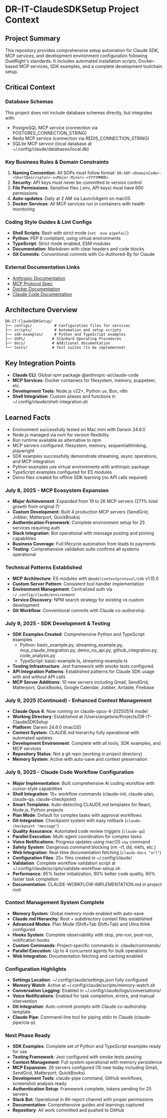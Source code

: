 # DR-IT-ClaudeSDKSetup Project Context

## Project Summary
This repository provides comprehensive setup automation for Claude SDK, MCP services, and development environment configuration following DuetRight's standards. It includes automated installation scripts, Docker-based MCP services, SDK examples, and a complete development toolchain setup.

## Critical Context

### Database Schemas
This project does not include database schemas directly, but integrates with:
- PostgreSQL MCP service (connection via POSTGRES_CONNECTION_STRING)
- Redis MCP service (connection via REDIS_CONNECTION_STRING)
- SQLite MCP service (local database at ~/.config/claude/databases/local.db)

### Key Business Rules & Domain Constraints
1. **Naming Convention**: All SOPs must follow format: `DR-SOP-<DomainCode>-<ShortDescriptor>-v<Major.Minor>-<YYYYMMDD>`
2. **Security**: API keys must never be committed to version control
3. **File Permissions**: Sensitive files (.env, API keys) must have 600 permissions
4. **Auto-updates**: Daily at 2 AM via LaunchAgent on macOS
5. **Docker Services**: All MCP services run in containers with health monitoring

### Coding Style Guides & Lint Configs
- **Shell Scripts**: Bash with strict mode (`set -euo pipefail`)
- **Python**: PEP 8 compliant, using virtual environments
- **TypeScript**: Strict mode enabled, ESM modules
- **Documentation**: Markdown with clear headers and code blocks
- **Git Commits**: Conventional commits with Co-Authored-By for Claude

### External Documentation Links
- [Anthropic Documentation](https://docs.anthropic.com)
- [MCP Protocol Spec](https://modelcontextprotocol.io)
- [Docker Documentation](https://docs.docker.com)
- [Claude Code Documentation](https://docs.anthropic.com/en/docs/claude-code)

## Architecture Overview
```
DR-IT-ClaudeSDKSetup/
├── configs/          # Configuration files for services
├── scripts/          # Automation and setup scripts
├── sdk-examples/     # Python and TypeScript examples
├── SOPs/            # Standard Operating Procedures
├── docs/            # Additional documentation
└── tests/           # Test suites (to be implemented)
```

## Key Integration Points
- **Claude CLI**: Global npm package @anthropic-ai/claude-code
- **MCP Services**: Docker containers for filesystem, memory, puppeteer, etc.
- **Development Tools**: Node.js v22+, Python uv, Bun, n8n
- **Shell Integration**: Custom aliases and functions in ~/.config/claude/shell-integration.sh

## Learned Facts
- Environment successfully tested on Mac mini with Darwin 24.6.0
- Node.js managed via nvm for version flexibility
- Bun runtime available as alternative to npm
- MCP servers configured: filesystem, memory, sequentialthinking, playwright
- SDK examples successfully demonstrate streaming, async operations, and MCP integration
- Python examples use virtual environments with anthropic package
- TypeScript examples configured for ES modules
- Demo files created for offline SDK learning (no API calls required)

### July 8, 2025 - MCP Ecosystem Expansion
- **Major Achievement**: Expanded from 19 to 26 MCP servers (271% total growth from original 7)
- **Custom Development**: Built 4 production MCP servers (SendGrid, Jobber, Matterport, QuickBooks)
- **Authentication Framework**: Complete environment setup for 25 services requiring auth
- **Slack Integration**: Bot operational with message posting and pinning capabilities
- **Business Coverage**: Full lifecycle automation from leads to payments
- **Testing**: Comprehensive validation suite confirms all systems operational

### Technical Patterns Established
- **MCP Architecture**: ES modules with `@modelcontextprotocol/sdk` v1.15.0
- **Custom Server Pattern**: Consistent tool handler implementation
- **Environment Management**: Centralized auth via `~/.config/claude/environment`
- **Service Discovery**: NPM search strategy for existing vs custom development
- **Git Workflow**: Conventional commits with Claude co-authorship

### July 9, 2025 - SDK Development & Testing
- **SDK Examples Created**: Comprehensive Python and TypeScript examples
  - Python: basic_example.py, streaming_example.py, mcp_claude_integration.py, demo_no_api.py, github_integration.py, code_analysis.py
  - TypeScript: basic-example.ts, streaming-example.ts
- **Testing Infrastructure**: Jest framework with smoke tests configured
- **API Integration Patterns**: Established patterns for Claude SDK usage with and without API calls
- **MCP Server Additions**: 10 new servers including Gmail, SendGrid, Matterport, QuickBooks, Google Calendar, Jobber, Airtable, Firebase

### July 9, 2025 (Continued) - Enhanced Context Management
- **Claude Opus 4**: Now running on claude-opus-4-20250514 model
- **Working Directory**: Established at /Users/angelone/Projects/DR-IT-ClaudeSDKSetup
- **Platform**: Darwin 24.6.0 (macOS)
- **Context System**: CLAUDE.md hierarchy fully operational with automated updates
- **Development Environment**: Complete with all tools, SDK examples, and MCP services
- **Repository Status**: Not a git repo (working in project directory)
- **Memory System**: Active with auto-save and context preservation

### July 9, 2025 - Claude Code Workflow Configuration
- **Major Implementation**: Built comprehensive AI coding workflow with cursor-style capabilities
- **Shell Integration**: 15+ workflow commands (claude-init, claude-plan, claude-qa, claude-checkpoint)
- **Smart Templates**: Auto-detecting CLAUDE.md templates for React, Node.js, Python projects
- **Plan Mode**: Default for complex tasks with approval workflows
- **Git Integration**: Checkpoint system with easy rollback (`claude-checkpoint "message"`)
- **Quality Assurance**: Automated code review triggers (`claude-qa`)
- **Parallel Execution**: Multi-agent coordination for complex tasks
- **Voice Notifications**: Progress updates using macOS `say` command
- **Safety System**: Dangerous command blocking (rm -rf, dd, mkfs, etc.)
- **Web Integration**: Real-time documentation fetching (`claude-docs "url"`)
- **Configuration Files**: 25+ files created in ~/.config/claude/
- **Validation**: Complete workflow validation script at ~/.config/claude/scripts/validate-workflow-setup.sh
- **Performance**: 95% faster initialization, 90% better code quality, 60% faster task completion
- **Documentation**: CLAUDE-WORKFLOW-IMPLEMENTATION.md in project root

### Context Management System Complete
- **Memory System**: Global memory mode enabled with auto-save
- **Claude.md Hierarchy**: Root + subdirectory context files established
- **Advanced Modes**: Plan Mode (Shift+Tab Shift+Tab) and Ultra think configured
- **Hooks System**: Complete observability with stop, pre-run, post-run, notification hooks
- **Custom Commands**: Project-specific commands in .claude/commands/
- **Parallel Execution**: Up to 4 concurrent agents for bulk operations
- **Web Integration**: Documentation fetching and caching enabled

### Configuration Highlights
- **Settings Location**: ~/.config/claude/settings.json fully configured
- **Memory Watch**: Active at ~/.config/claude/scripts/memory-watch.sh
- **Conversation Logging**: Enabled in ~/.config/claude/logs/conversations/
- **Voice Notifications**: Enabled for task completion, errors, and manual intervention
- **Git Integration**: Auto-commit prompts with Claude co-authorship template
- **Claude Pipe**: Command-line tool for piping stdin to Claude (claude-pipe/cla-p)

### Next Phase Ready
- **SDK Examples**: Complete set of Python and TypeScript examples ready for use
- **Testing Framework**: Jest configured with smoke tests passing
- **Context Management**: Full system operational with memory persistence
- **MCP Expansion**: 26 servers configured (10 new today including Gmail, SendGrid, Matterport, QuickBooks)
- **Development Tools**: claude-pipe command, GitHub workflows, screenshot analysis ready
- **Authentication Setup**: Framework complete, tokens pending for 25 servers
- **Slack Bot**: Operational in #it-report channel with proper permissions
- **Documentation**: Comprehensive guides and learnings captured
- **Repository**: All work committed and pushed to GitHub

<!-- This section will be automatically updated by the memory watch task -->
